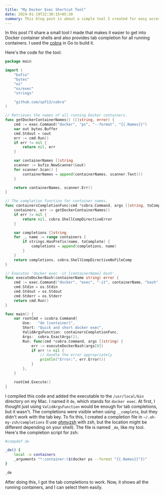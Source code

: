 ```yaml
---
title: "My Docker Exec Shortcut Tool"
date: 2024-01-19T22:30:15+05:30
summary: This blog post is about a simple tool I created for easy access to Docker containers with tab completion for all active containers.
---
```


In this post I'll share a small tool I made that makes it easier to get into Docker container shells and also provides tab completion for all running containers. I used the [cobra](https://github.com/spf13/cobra) in Go to build it.

Here's the code for the tool:
```go
package main

import (
    "bufio"
    "bytes"
    "os"
    "os/exec"
    "strings"

    "github.com/spf13/cobra"
)

// Retrieves the names of all running Docker containers.
func getDockerContainerNames() ([]string, error) {
    cmd := exec.Command("docker", "ps", "--format", "{{.Names}}")
    var out bytes.Buffer
    cmd.Stdout = &out
    err := cmd.Run()
    if err != nil {
        return nil, err
    }

    var containerNames []string
    scanner := bufio.NewScanner(&out)
    for scanner.Scan() {
        containerNames = append(containerNames, scanner.Text())
    }

    return containerNames, scanner.Err()
}

// The completion function for container names.
func containersCompletionFunc(cmd *cobra.Command, args []string, toComplete string) ([]string, cobra.ShellCompDirective) {
    containers, err := getDockerContainerNames()
    if err != nil {
        return nil, cobra.ShellCompDirectiveError
    }

    var completions []string
    for _, name := range containers {
        if strings.HasPrefix(name, toComplete) {
            completions = append(completions, name)
        }
    }
    return completions, cobra.ShellCompDirectiveNoFileComp
}

// Executes 'docker exec -it [containerName] bash'.
func executeDockerBash(containerName string) error {
    cmd := exec.Command("docker", "exec", "-it", containerName, "bash")
    cmd.Stdin = os.Stdin
    cmd.Stdout = os.Stdout
    cmd.Stderr = os.Stderr
    return cmd.Run()
}

func main() {
    var rootCmd = &cobra.Command{
        Use:   "de [container]",
        Short: "Quick and short docker exec",
        ValidArgsFunction: containersCompletionFunc,
        Args:  cobra.ExactArgs(1),
        Run: func(cmd *cobra.Command, args []string) {
            err := executeDockerBash(args[0])
            if err != nil {
                // Handle the error appropriately
                println("Error:", err.Error())
            }
        },
    }

    rootCmd.Execute()
}
```

I compiled this code and added the executable to the `/usr/local/bin` directory on my Mac. I named it `de`, which stands for `docker exec`. At first, I thought just using `ValidArgsFunction` would be enough for tab completions, but it wasn't. The completions were visible when using `__complete`, but they didn't work with the tab key. To fix this, I created a completion file in `~/.oh-my-zsh/completions` (I use [ohmyzsh](https://github.com/ohmyzsh/ohmyzsh) with zsh, but the location might be different depending on your shell). The file is named `_de`, like my tool. Here's the completion script for zsh:
```sh
#compdef de

_de() {
    local -a containers
    _arguments "*:container:($(docker ps --format "{{.Names}}"))"
}

_de
```

After doing this, I got the tab completions to work. Now, it shows all the running containers, and I can select them easily.